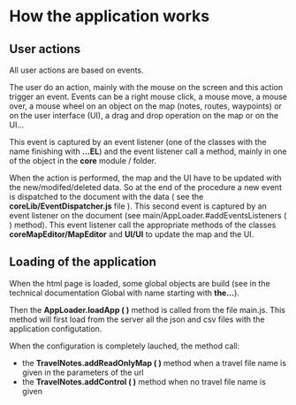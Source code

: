 # How the application works

## User actions

All user actions are based on events. 

The user do an action, mainly with the mouse on the screen and this action trigger an event. Events can be a right mouse click, a mouse move, a mouse over, a mouse wheel on an object on 
the map (notes, routes, waypoints) or on the user interface (UI), a drag and drop operation on the map or on the UI...

This event is captured by an event listener (one of the classes with the name finishing with __...EL__) and the event listener call a method, mainly in one of the object in the __core__ module / folder.

When the action is performed, the map and the UI have to be updated with the new/modifed/deleted data. So at the end of the procedure a new event is dispatched to the document with the data
( see the __**coreLib/EventDispatcher.js**__ file ). This second event is captured by an event listener on the document (see  main/AppLoader.#addEventsListeners ( ) method). This event listener call the appropriate methods 
of the classes __coreMapEditor/MapEditor__ and __UI/UI__ to update the map and the UI.

## Loading of the application

When the html page is loaded, some global objects are build (see in the technical documentation Global with name starting with __the...__).

Then the __AppLoader.loadApp ( )__ method is called from the file main.js. This method will first load from the server all the json and csv files with the application configutation.

When the configuration is completely lauched, the method call:
- the __TravelNotes.addReadOnlyMap ( )__ method when a travel file name is given in the parameters of the url
- the __TravelNotes.addControl ( )__ method when no travel file name is given